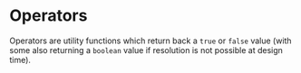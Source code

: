 # Operators

Operators are utility functions which return back a `true` or `false` value (with some also returning a `boolean` value if resolution is not possible at design time).
